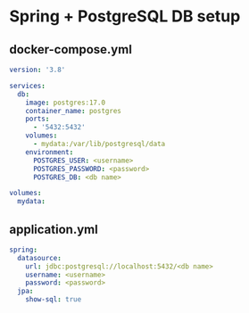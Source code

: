 # Spring + PostgreSQL DB setup

## docker-compose.yml
```yaml
version: '3.8'

services:
  db:
    image: postgres:17.0
    container_name: postgres
    ports:
      - '5432:5432'
    volumes:
      - mydata:/var/lib/postgresql/data
    environment:
      POSTGRES_USER: <username>
      POSTGRES_PASSWORD: <password>
      POSTGRES_DB: <db name>

volumes:
  mydata:
```

## application.yml

```yaml
spring:
  datasource:
    url: jdbc:postgresql://localhost:5432/<db name>
    username: <username>
    password: <password>
  jpa:
    show-sql: true
```
